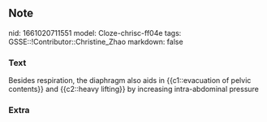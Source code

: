 ## Note
nid: 1661020711551
model: Cloze-chrisc-ff04e
tags: GSSE::!Contributor::Christine_Zhao
markdown: false

### Text
Besides respiration, the diaphragm also aids in {{c1::evacuation of pelvic contents}} and {{c2::heavy lifting}} by increasing intra-abdominal pressure

### Extra

